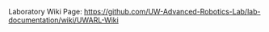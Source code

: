 Laboratory Wiki Page: https://github.com/UW-Advanced-Robotics-Lab/lab-documentation/wiki/UWARL-Wiki
